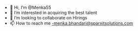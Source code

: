 - 👋 Hi, I’m @Menka55
- 👀 I’m interested in acquiring the best talent
- 💞️ I’m looking to collaborate on Hirings
- 📫 How to reach me -menka.bhandari@sparxitsolutions.com

<!---
Menka55/Menka55 is a ✨ special ✨ repository because its `README.md` (this file) appears on your GitHub profile.
You can click the Preview link to take a look at your changes.
--->
